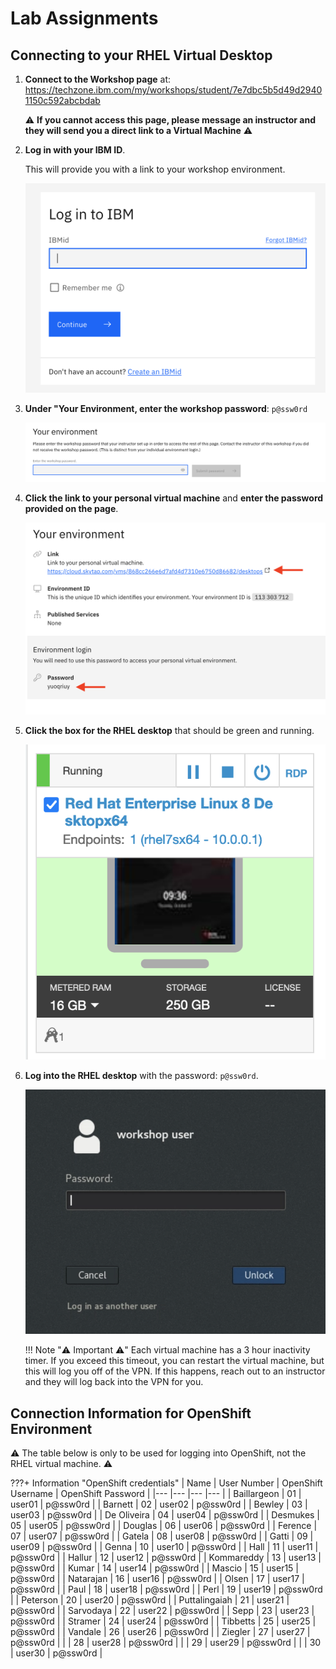 # Lab Assignments

## Connecting to your RHEL Virtual Desktop

1. **Connect to the Workshop page** at: <https://techzone.ibm.com/my/workshops/student/7e7dbc5b5d49d29401150c592abcbdab>

    :warning: **If you cannot access this page, please message an instructor and they will send you a direct link to a Virtual Machine** :warning:

1. **Log in with your IBM ID**.

    This will provide you with a link to your workshop environment.

    ![ibm-id](images/ibm-id.png)

1. **Under "Your Environment, enter the workshop password**: `p@ssw0rd`

    ![your-environment](images/your-environment.png)

1. **Click the link to your personal virtual machine** and **enter the password provided on the page**.

    ![your-environment-2](images/your-environment-2.png)

1. **Click the box for the RHEL desktop** that should be green and running.

    ![rhel-running](images/rhel-running.png)

1. **Log into the RHEL desktop** with the password: `p@ssw0rd`.

    ![rhel-login](images/rhel-login.png)

    !!! Note ":warning: Important :warning:"
        Each virtual machine has a 3 hour inactivity timer. If you exceed this timeout, you can restart the virtual machine, but this will log you off of the VPN. If this happens, reach out to an instructor and they will log back into the VPN for you.

## Connection Information for OpenShift Environment

:warning: The table below is only to be used for logging into OpenShift, not the RHEL virtual machine. :warning:

???+ Information "OpenShift credentials"
    | Name 	| User Number 	| OpenShift Username 	| OpenShift Password 	|
    |---	|---	|---	|---	|
    | Baillargeon 	| 01 	| user01 	| p@ssw0rd 	|
    | Barnett 	| 02 	| user02 	| p@ssw0rd 	|
    | Bewley 	| 03 	| user03 	| p@ssw0rd 	|
    | De Oliveira 	| 04 	| user04 	| p@ssw0rd 	|
    | Desmukes 	| 05 	| user05 	| p@ssw0rd 	|
    | Douglas 	| 06 	| user06 	| p@ssw0rd 	|
    | Ference 	| 07 	| user07 	| p@ssw0rd 	|
    | Gatela 	| 08 	| user08 	| p@ssw0rd 	|
    | Gatti 	| 09 	| user09 	| p@ssw0rd 	|
    | Genna 	| 10 	| user10 	| p@ssw0rd 	|
    | Hall 	| 11 	| user11 	| p@ssw0rd 	|
    | Hallur 	| 12 	| user12 	| p@ssw0rd 	|
    | Kommareddy 	| 13 	| user13 	| p@ssw0rd 	|
    | Kumar 	| 14 	| user14 	| p@ssw0rd 	|
    | Mascio 	| 15 	| user15 	| p@ssw0rd 	|
    | Natarajan 	| 16 	| user16 	| p@ssw0rd 	|
    | Olsen 	| 17 	| user17 	| p@ssw0rd 	|
    | Paul 	| 18 	| user18 	| p@ssw0rd 	|
    | Perl 	| 19 	| user19 	| p@ssw0rd 	|
    | Peterson 	| 20 	| user20 	| p@ssw0rd 	|
    | Puttalingaiah 	| 21 	| user21 	| p@ssw0rd 	|
    | Sarvodaya 	| 22 	| user22 	| p@ssw0rd 	|
    | Sepp 	| 23 	| user23 	| p@ssw0rd 	|
    | Stramer 	| 24 	| user24 	| p@ssw0rd 	|
    | Tibbetts 	| 25 	| user25 	| p@ssw0rd 	|
    | Vandale 	| 26 	| user26 	| p@ssw0rd 	|
    | Ziegler 	| 27 	| user27 	| p@ssw0rd 	|
    |  	| 28 	| user28 	| p@ssw0rd 	|
    |  	| 29 	| user29 	| p@ssw0rd 	|
    |  	| 30 	| user30 	| p@ssw0rd 	|